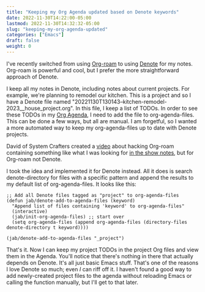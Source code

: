 ```yaml
---
title: "Keeping my Org Agenda updated based on Denote keywords"
date: 2022-11-30T14:22:00-05:00
lastmod: 2022-11-30T14:32:32-05:00
slug: "keeping-my-org-agenda-updated"
categories: ["Emacs"]
draft: false
weight: 0
---
```


I've recently switched from using [Org-roam](https://www.orgroam.com/) to using [Denote](https://protesilaos.com/emacs/denote) for my notes. Org-roam is powerful and cool, but I prefer the more straightforward approach of Denote.

I keep all my notes in Denote, including notes about current projects. For example, we're planning to remodel our kitchen. This is a project and so I have a Denote file named "20221130T130143&#x2013;kitchen-remodel-2023\__house_project.org". In this file, I keep a list of TODOs. In order to see these TODOs in my [Org Agenda](https://orgmode.org/manual/Agenda-Views.html), I need to add the file to org-agenda-files. This can be done a few ways, but all are manual. I am forgetful, so I wanted a more automated way to keep my org-agenda-files up to date with Denote projects.

David of System Crafters created a [video](https://www.youtube.com/watch?v=CUkuyW6hr18) about hacking Org-roam containing something like what I was looking for [in the show notes](https://systemcrafters.net/build-a-second-brain-in-emacs/5-org-roam-hacks/#build-your-org-agenda-from-org-roam-notes), but for Org-roam not Denote.

I took the idea and implemented it for Denote instead. All it does is search denote-directory for files with a specific pattern and append the results to my default list of org-agenda-files. It looks like this:

```emacs-lisp
;; Add all Denote files tagged as "project" to org-agenda-files
(defun jab/denote-add-to-agenda-files (keyword)
  "Append list of files containing 'keyword' to org-agenda-files"
  (interactive)
  (jab/init-org-agenda-files) ;; start over
  (setq org-agenda-files (append org-agenda-files (directory-files denote-directory t keyword))))

(jab/denote-add-to-agenda-files "_project")
```

That's it. Now I can keep my project TODOs in the project Org files and view them in the Agenda. You'll notice that there's nothing in there that actually depends on Denote. It's all just basic Emacs stuff. That's one of the reasons I love Denote so much; even _I_ can riff off it. I haven't found a good way to add newly-created project files to the agenda without reloading Emacs or calling the function manually, but I'll get to that later.


[//]: # "Exported with love from a post written in Org mode"
[//]: # "- https://github.com/kaushalmodi/ox-hugo"